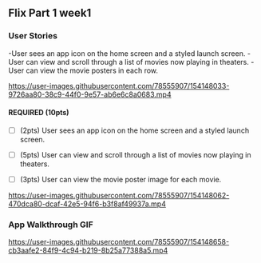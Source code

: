 

## Flix Part 1 week1

### User Stories
-User sees an app icon on the home screen and a styled launch screen.
-User can view and scroll through a list of movies now playing in theaters.
-User can view the movie posters in each row.


https://user-images.githubusercontent.com/78555907/154148033-9726aa80-38c9-44f0-9e57-ab6e6c8a0683.mp4


#### REQUIRED (10pts)
- [ ] (2pts) User sees an app icon on the home screen and a styled launch screen.
- [ ] (5pts) User can view and scroll through a list of movies now playing in theaters.
- [ ] (3pts) User can view the movie poster image for each movie.



https://user-images.githubusercontent.com/78555907/154148062-470dca80-dcaf-42e5-94f6-b3f8af49937a.mp4



### App Walkthrough GIF





https://user-images.githubusercontent.com/78555907/154148658-cb3aafe2-84f9-4c94-b219-8b25a77388a5.mp4



